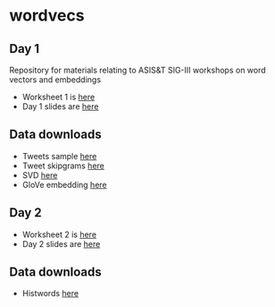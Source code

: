 # wordvecs

## Day 1

Repository for materials relating to ASIS&amp;T SIG-III workshops on word vectors and embeddings

- Worksheet 1 is [here](https://raw.githack.com/cjbarrie/wordvecs/main/1-embeddings.html)
- Day 1 slides are [here](https://docs.google.com/presentation/d/1S_B5E921Y-3TI4adAlbrPU-yRGAFrnz4Z-qfX079sbA/edit?usp=sharing)

## Data downloads

- Tweets sample [here](https://www.dropbox.com/scl/fi/o3bfq2p1i0tmk9f3s7yav/twts_corpus_sample.rds?rlkey=7fd7nn98ia83pkvcvkqwccdw0&dl=0)
- Tweet skipgrams [here](https://www.dropbox.com/scl/fi/mi2meuvpjl02ab4qrr0si/tidy_skipgrams.RData?rlkey=u2xxpkn4fodzvcv0gcs3mtqyp&dl=0)
- SVD [here](https://www.dropbox.com/scl/fi/wk16reg9yy0jvqm1fpvnv/pmi_svd.RData?rlkey=f7rdn81mwvl2lidslxlelcpp7&dl=0)
- GloVe embedding [here](https://www.dropbox.com/scl/fi/ryaotc0tu6zwb0qe6l5fb/local_glove.rds?rlkey=xfzelxqzdq6nbxxkq1cxnwbsr&dl=0)

## Day 2

- Worksheet 2 is [here](https://raw.githack.com/cjbarrie/wordvecs/main/3-embeddings.html)
- Day 2 slides are [here](https://docs.google.com/presentation/d/19Olrjjx_miy3JUt5OzUT-z3vg2u3Icr23vU4Y4EjN7A/edit?usp=sharing)

## Data downloads

- Histwords [here](https://www.dropbox.com/scl/fi/j7pcfg5dgkosnyjh82eiu/wordvecsdata_engall.RData?rlkey=2gs9mmcn1qtpmkuurefxch48u&dl=0)